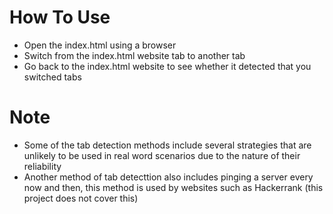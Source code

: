 # How To Use
* Open the index.html using a browser
* Switch from the index.html website tab to another tab
* Go back to the index.html website to see whether it detected that you switched tabs

# Note
* Some of the tab detection methods include several strategies that are unlikely to be used in real word scenarios due to the nature of their reliability
* Another method of tab detecttion also includes pinging a server every now and then, this method is used by websites such as Hackerrank (this project does not cover this)
